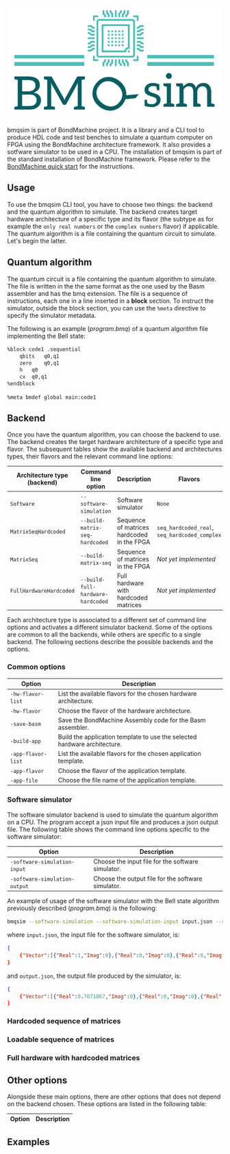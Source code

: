 ![bmqsim](bmqsim.png)

bmqsim is part of BondMachine project. It is a library and a CLI tool to produce HDL code and test benches to simulate a quantum computer on FPGA using the BondMachine architecture framework. It also provides a sotfware simulator to be used in a CPU.
The installation of bmqsim is part of the standard installation of BondMachine framework. Please refer to the [BondMachine quick start](http://bondmachine.fisica.unipg.it/docs/#quickstart) for the instructions.

## Usage

To use the bmqsim CLI tool, you have to choose two things: the backend and the quantum algorithm to simulate.
The backend creates target hardware architecture of a specific type and its flavor (the subtype as for example the `only real numbers` or the `complex numbers` flavor) if applicable.
The quantum algorithm is a file containing the quantum circuit to simulate. Let's begin the latter.

## Quantum algorithm

The quantum circuit is a file containing the quantum algorithm to simulate. The file is written in the the same format as the one used by the Basm assembler and has the bmq extension. The file is a sequence of instructions, each one in a line inserted in a **block** section. To instruct the simulator, outside the block section, you can use the `%meta` directive to specify the simulator metadata.

The following is an example (*program.bmq*) of a quantum algorithm file implementing the Bell state:
```bmq
%block code1 .sequential
	qbits	q0,q1
	zero	q0,q1
	h	q0
	cx	q0,q1
%endblock

%meta bmdef global main:code1
```
## Backend

Once you have the quantum algorithm, you can choose the backend to use. The backend creates the target hardware architecture of a specific type and flavor. 
The subsequent tables show the available backend and architectures types, their flavors and the relevant command line options:

| Architecture type (backend) | Command line option | Description | Flavors | 
| --- | --- | --- | --- |
| `Software` | `--software-simulation` | Software simulator | `None` |
| `MatrixSeqHardcoded` | `--build-matrix-seq-hardcoded` | Sequence of matrices hardcoded in the FPGA | `seq_hardcoded_real`, `seq_hardcoded_complex` |
| `MatrixSeq` | `--build-matrix-seq` | Sequence of matrices in the FPGA | *Not yet implemented* |
| `FullHardwareHardcoded` | `--build-full-hardware-hardcoded` | Full hardware with hardcoded matrices | *Not yet implemented* |

Each architecture type is associated to a different set of command line options and activates a different simulator backend. Some of the options are common to all the backends, while others are specific to a single backend. The following sections describe the possible backends and the options.

### Common options

| Option | Description |
| --- | --- |
| `-hw-flavor-list` | List the available flavors for the chosen hardware architecture. |
| `-hw-flavor` | Choose the flavor of the hardware architecture. |
| `-save-basm` | Save the BondMachine Assembly code for the Basm assembler. |
| `-build-app` | Build the application template to use the selected hardware architecture. |
| `-app-flavor-list` | List the available flavors for the chosen application template. |
| `-app-flavor` | Choose the flavor of the application template. |
| `-app-file` | Choose the file name of the application template. |

### Software simulator

The software simulator backend is used to simulate the quantum algorithm on a CPU. The program accept a json input file and produces a json output file.
The following table shows the command line options specific to the software simulator:

| Option | Description |
| --- | --- |
| `-software-simulation-input` | Choose the input file for the software simulator. |
| `-software-simulation-output` | Choose the output file for the software simulator. |

An example of usage of the software simulator with the Bell state algorithm previously described (*program.bmq*) is the following:
```bash
bmqsim --software-simulation --software-simulation-input input.json --software-simulation-output output.json program.bmq
```
where `input.json`, the input file for the software simulator, is:
```json
{
	{"Vector":[{"Real":1,"Imag":0},{"Real":0,"Imag":0},{"Real":0,"Imag":0},{"Real":0,"Imag":0}]}
}
```
and `output.json`, the output file produced by the simulator, is:
```json
{
	{"Vector":[{"Real":0.7071067,"Imag":0},{"Real":0,"Imag":0},{"Real":0,"Imag":0},{"Real":0.7071067,"Imag":0}]}
}
```

### Hardcoded sequence of matrices

### Loadable sequence of matrices

### Full hardware with hardcoded matrices

## Other options

Alongside these main options, there are other options that does not depend on the backend chosen. These options are listed in the following table:

| Option | Description |
| --- | --- |


## Examples
